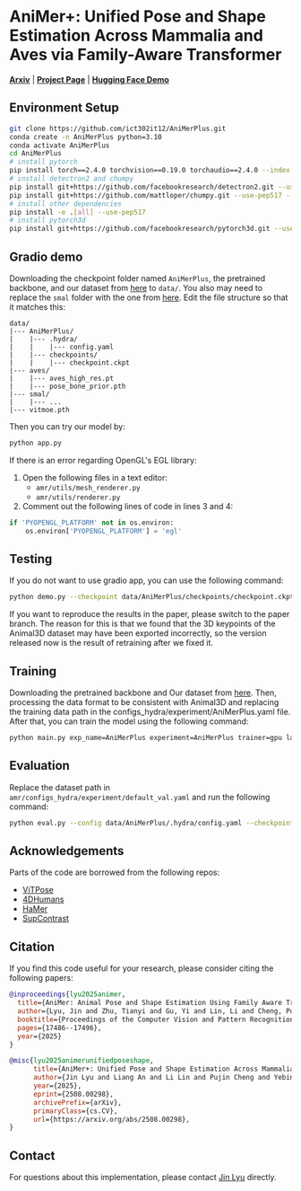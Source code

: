 # AniMer+: Unified Pose and Shape Estimation Across Mammalia and Aves via Family-Aware Transformer
[**Arxiv**](https://arxiv.org/abs/2508.00298) | [**Project Page**](https://animerplus.github.io/) | [**Hugging Face Demo**](https://huggingface.co/spaces/luoxue-star/AniMerPlus)

## Environment Setup
```bash
git clone https://github.com/ict302it12/AniMerPlus.git
conda create -n AniMerPlus python=3.10
conda activate AniMerPlus
cd AniMerPlus
# install pytorch
pip install torch==2.4.0 torchvision==0.19.0 torchaudio==2.4.0 --index-url https://download.pytorch.org/whl/cu124
# install detectron2 and chumpy
pip install git+https://github.com/facebookresearch/detectron2.git --use-pep517 --no-build-isolation
pip install git+https://github.com/mattloper/chumpy.git --use-pep517 --no-build-isolation
# install other dependencies
pip install -e .[all] --use-pep517
# install pytorch3d
pip install git+https://github.com/facebookresearch/pytorch3d.git --use-pep517 --no-build-isolation
```

## Gradio demo
Downloading the checkpoint folder named `AniMerPlus`, the pretrained backbone, and our dataset from [here](https://drive.google.com/drive/folders/146ic3vnlgqutY3lh6BdV7ZXt9Ox2VAfh?usp=sharing) to `data/`.
You also may need to replace the `smal` folder with the one from [here](https://huggingface.co/spaces/luoxue-star/AniMerPlus/tree/main/data/smal).
Edit the file structure so that it matches this:
```
data/
|--- AniMerPlus/
|    |--- .hydra/
|    |    |--- config.yaml
|    |--- checkpoints/
|    |    |--- checkpoint.ckpt
|--- aves/
|    |--- aves_high_res.pt
|    |--- pose_bone_prior.pth
|--- smal/
|    |--- ...
|--- vitmoe.pth
```
Then you can try our model by:
```bash
python app.py
```

If there is an error regarding OpenGL's EGL library:
1. Open the following files in a text editor:
    - `amr/utils/mesh_renderer.py`
    - `amr/utils/renderer.py`
2. Comment out the following lines of code in lines 3 and 4:
```py
if 'PYOPENGL_PLATFORM' not in os.environ:
    os.environ['PYOPENGL_PLATFORM'] = 'egl'
```

## Testing
If you do not want to use gradio app, you can use the following command:
```bash
python demo.py --checkpoint data/AniMerPlus/checkpoints/checkpoint.ckpt --img_folder path/to/imgdir/
```
If you want to reproduce the results in the paper, please switch to the paper branch. 
The reason for this is that we found that the 3D keypoints of the Animal3D dataset may have been exported incorrectly, 
so the version released now is the result of retraining after we fixed it.

## Training
Downloading the pretrained backbone and Our dataset from [here](https://drive.google.com/drive/folders/146ic3vnlgqutY3lh6BdV7ZXt9Ox2VAfh?usp=sharing). Then, processing the data format to be consistent with Animal3D and replacing the training data path in the configs_hydra/experiment/AniMerPlus.yaml file. 
After that, you can train the model using the following command:
```bash
python main.py exp_name=AniMerPlus experiment=AniMerPlus trainer=gpu launcher=local 
```

## Evaluation
Replace the dataset path in `amr/configs_hydra/experiment/default_val.yaml` and run the following command: 
```bash
python eval.py --config data/AniMerPlus/.hydra/config.yaml --checkpoint data/AniMerPlus/checkpoints/checkpoint.ckpt --dataset DATASETNAME
```

## Acknowledgements
Parts of the code are borrowed from the following repos:
- [ViTPose](https://github.com/ViTAE-Transformer/ViTPose)
- [4DHumans](https://github.com/shubham-goel/4D-Humans)
- [HaMer](https://github.com/geopavlakos/hamer)
- [SupContrast](https://github.com/HobbitLong/SupContrast)

## Citation
If you find this code useful for your research, please consider citing the following papers:
```bibtex
@inproceedings{lyu2025animer,
  title={AniMer: Animal Pose and Shape Estimation Using Family Aware Transformer},
  author={Lyu, Jin and Zhu, Tianyi and Gu, Yi and Lin, Li and Cheng, Pujin and Liu, Yebin and Tang, Xiaoying and An, Liang},
  booktitle={Proceedings of the Computer Vision and Pattern Recognition Conference},
  pages={17486--17496},
  year={2025}
}
```
```bibtex
@misc{lyu2025animerunifiedposeshape,
      title={AniMer+: Unified Pose and Shape Estimation Across Mammalia and Aves via Family-Aware Transformer}, 
      author={Jin Lyu and Liang An and Li Lin and Pujin Cheng and Yebin Liu and Xiaoying Tang},
      year={2025},
      eprint={2508.00298},
      archivePrefix={arXiv},
      primaryClass={cs.CV},
      url={https://arxiv.org/abs/2508.00298}, 
}
```

## Contact
For questions about this implementation, please contact [Jin Lyu](lvjin1766@gmail.com) directly. 
